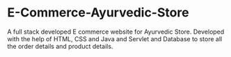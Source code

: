 # E-Commerce-Ayurvedic-Store
A full stack developed E commerce website for Ayurvedic Store.
Developed with the help of HTML, CSS and Java and Servlet and Database to store all the order details and product details.
